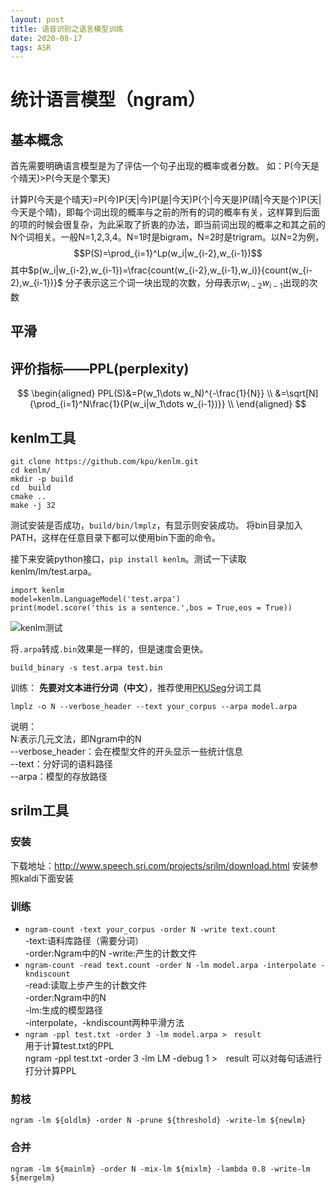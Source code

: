 ```yaml
---
layout: post
title: 语音识别之语言模型训练
date: 2020-08-17
tags: ASR    
---
```

# 统计语言模型（ngram）
## 基本概念
首先需要明确语言模型是为了评估一个句子出现的概率或者分数。
如：P(今天是个晴天)>P(今天是个擎天)

计算P(今天是个晴天)=P(今)P(天|今)P(是|今天)P(个|今天是)P(晴|今天是个)P(天|今天是个晴)，即每个词出现的概率与之前的所有的词的概率有关，这样算到后面的项的时候会很复杂，为此采取了折衷的办法，即当前词出现的概率之和其之前的N个词相关。一般N=1,2,3,4。N=1时是bigram，N=2时是trigram。以N=2为例，
$$P(S)=\prod_{i=1}^Lp(w_i|w_{i-2},w_{i-1})$$
其中$p(w_i|w_{i-2},w_{i-1})=\frac{count(w_{i-2},w_{i-1},w_i)}{count(w_{i-2},w_{i-1})}$
分子表示这三个词一块出现的次数，分母表示$w_{i-2}w_{i-1}$出现的次数
## 平滑

## 评价指标——PPL(perplexity)
$$
\begin{aligned}
    PPL(S)&=P(w_1\dots w_N)^{-\frac{1}{N}} \\
    &=\sqrt[N]{\prod_{i=1}^N\frac{1}{P(w_i|w_1\dots w_{i-1})}} \\
\end{aligned}
$$

## kenlm工具

```
git clone https://github.com/kpu/kenlm.git
cd kenlm/
mkdir -p build
cd  build
cmake ..
make -j 32
```
测试安装是否成功，``build/bin/lmplz``，有显示则安装成功。
将bin目录加入PATH，这样在任意目录下都可以使用bin下面的命令。

接下来安装python接口，``pip install kenlm``。测试一下读取kenlm/lm/test.arpa。
```
import kenlm
model=kenlm.LanguageModel('test.arpa')
print(model.score('this is a sentence.',bos = True,eos = True))
```
![kenlm测试](https://upload-images.jianshu.io/upload_images/4434395-2cf7c12f3fff1d10.png?imageMogr2/auto-orient/strip%7CimageView2/2/w/1240)

将``.arpa``转成``.bin``效果是一样的，但是速度会更快。
```
build_binary -s test.arpa test.bin
```

训练：
**先要对文本进行分词（中文）**，推荐使用[PKUSeg](https://github.com/lancopku/PKUSeg-python)分词工具
```
lmplz -o N --verbose_header --text your_corpus --arpa model.arpa
```
说明：\
N:表示几元文法，即Ngram中的N \
--verbose_header：会在模型文件的开头显示一些统计信息 \
--text：分好词的语料路径 \
--arpa：模型的存放路径 

## srilm工具

### 安装
下载地址：http://www.speech.sri.com/projects/srilm/download.html
安装参照kaldi下面安装

### 训练
- ```ngram-count -text your_corpus -order N -write text.count```\
  -text:语料库路径（需要分词）\
  -order:Ngram中的N
  -write:产生的计数文件
- ```ngram-count -read text.count -order N -lm model.arpa -interpolate -kndiscount```\
  -read:读取上步产生的计数文件\
  -order:Ngram中的N\
  -lm:生成的模型路径\
  -interpolate，-kndiscount两种平滑方法
- ```ngram -ppl test.txt -order 3 -lm model.arpa >　result```\
  用于计算test.txt的PPL \
  ngram -ppl test.txt -order 3 -lm LM -debug 1 >　result 可以对每句话进行打分计算PPL

### 剪枝
```
ngram -lm ${oldlm} -order N -prune ${threshold} -write-lm ${newlm}
```
### 合并
```
ngram -lm ${mainlm} -order N -mix-lm ${mixlm} -lambda 0.8 -write-lm ${mergelm}
```